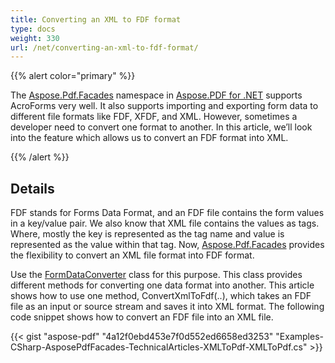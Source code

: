 ```yaml
---
title: Converting an XML to FDF format
type: docs
weight: 330
url: /net/converting-an-xml-to-fdf-format/
---
```


{{% alert color="primary" %}} 

The [Aspose.Pdf.Facades](https://docs-qa.aspose.com/display/pdftemp/Aspose.Pdf.Facades+namespace) namespace in [Aspose.PDF for .NET](/pdf/net/) supports AcroForms very well. It also supports importing and exporting form data to different file formats like FDF, XFDF, and XML. However, sometimes a developer need to convert one format to another. In this article, we’ll look into the feature which allows us to convert an FDF format into XML.

{{% /alert %}} 
## **Details**
FDF stands for Forms Data Format, and an FDF file contains the form values in a key/value pair. We also know that XML file contains the values as tags. Where, mostly the key is represented as the tag name and value is represented as the value within that tag. Now, [Aspose.Pdf.Facades](https://docs-qa.aspose.com/display/pdftemp/Aspose.Pdf.Facades+namespace) provides the flexibility to convert an XML file format into FDF format.

Use the [FormDataConverter](http://www.aspose.com/api/net/pdf/aspose.pdf.facades/FormDataConverter) class for this purpose. This class provides different methods for converting one data format into another. This article shows how to use one method, ConvertXmlToFdf(..), which takes an FDF file as an input or source stream and saves it into XML format. The following code snippet shows how to convert an FDF file into an XML file.



{{< gist "aspose-pdf" "4a12f0ebd453e7f0d552ed6658ed3253" "Examples-CSharp-AsposePdfFacades-TechnicalArticles-XMLToPdf-XMLToPdf.cs" >}}
